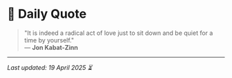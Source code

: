 # 📜 Daily Quote

> "It is indeed a radical act of love just to sit down and be quiet for a time by yourself."  
> — **Jon Kabat-Zinn**

---

_Last updated: 19 April 2025 ⏳_
